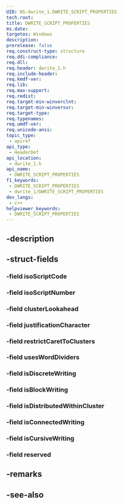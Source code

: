 ```yaml
---
UID: NS:dwrite_1.DWRITE_SCRIPT_PROPERTIES
tech.root: 
title: DWRITE_SCRIPT_PROPERTIES
ms.date: 
targetos: Windows
description: 
prerelease: false
req.construct-type: structure
req.ddi-compliance: 
req.dll: 
req.header: dwrite_1.h
req.include-header: 
req.kmdf-ver: 
req.lib: 
req.max-support: 
req.redist: 
req.target-min-winverclnt: 
req.target-min-winversvr: 
req.target-type: 
req.typenames: 
req.umdf-ver: 
req.unicode-ansi: 
topic_type:
 - apiref
api_type:
 - HeaderDef
api_location:
 - dwrite_1.h
api_name:
 - DWRITE_SCRIPT_PROPERTIES
f1_keywords:
 - DWRITE_SCRIPT_PROPERTIES
 - dwrite_1/DWRITE_SCRIPT_PROPERTIES
dev_langs:
 - c++
helpviewer_keywords:
 - DWRITE_SCRIPT_PROPERTIES
---
```


## -description

## -struct-fields

### -field isoScriptCode

### -field isoScriptNumber

### -field clusterLookahead

### -field justificationCharacter

### -field restrictCaretToClusters

### -field usesWordDividers

### -field isDiscreteWriting

### -field isBlockWriting

### -field isDistributedWithinCluster

### -field isConnectedWriting

### -field isCursiveWriting

### -field reserved

## -remarks

## -see-also

